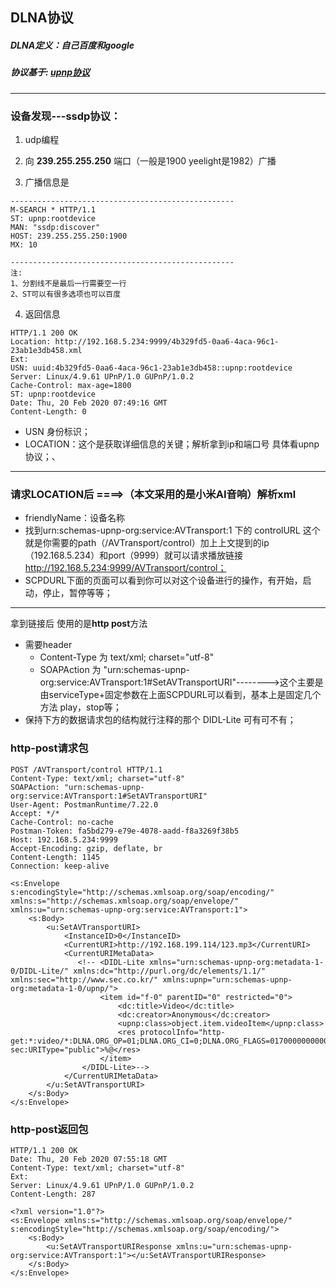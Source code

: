 ## DLNA协议

##### DLNA定义：自己百度和google

##### 协议基于: [upnp协议](../pdf/UPnP-arch-DeviceArchitecture-v2.0-20150220.pdf)

---

### 设备发现---ssdp协议：

1. udp编程

2. 向 **239.255.255.250**  端口（一般是1900 yeelight是1982）广播

3. 广播信息是
```http
--------------------------------------------------
M-SEARCH * HTTP/1.1
ST: upnp:rootdevice
MAN: "ssdp:discover"
HOST: 239.255.255.250:1900
MX: 10

--------------------------------------------------
注:
1、分割线不是最后一行需要空一行
2、ST可以有很多选项也可以百度
```

4. 返回信息
```http
HTTP/1.1 200 OK
Location: http://192.168.5.234:9999/4b329fd5-0aa6-4aca-96c1-23ab1e3db458.xml
Ext:
USN: uuid:4b329fd5-0aa6-4aca-96c1-23ab1e3db458::upnp:rootdevice
Server: Linux/4.9.61 UPnP/1.0 GUPnP/1.0.2
Cache-Control: max-age=1800
ST: upnp:rootdevice
Date: Thu, 20 Feb 2020 07:49:16 GMT
Content-Length: 0

```

* USN 身份标识；
* LOCATION：这个是获取详细信息的关键；解析拿到ip和端口号 具体看upnp协议；、

----

### 请求LOCATION后    ====>（本文采用的是小米AI音响）解析xml

* friendlyName：设备名称
* 找到urn:schemas-upnp-org:service:AVTransport:1 下的 controlURL 这个就是你需要的path（/AVTransport/control）加上上文提到的ip（192.168.5.234）和port（9999）就可以请求播放链接 http://192.168.5.234:9999/AVTransport/control；
* SCPDURL下面的页面可以看到你可以对这个设备进行的操作，有开始，启动，停止，暂停等等；

---

拿到链接后 使用的是**http post**方法

* 需要header 
  * Content-Type 为 text/xml; charset="utf-8"
  * SOAPAction 为 "urn:schemas-upnp-org:service:AVTransport:1#SetAVTransportURI"-------->这个主要是由serviceType+固定参数在上面SCPDURL可以看到，基本上是固定几个方法 play，stop等；
* 保持下方的数据请求包的结构就行注释的那个 DIDL-Lite 可有可不有；

### http-post请求包

```http
POST /AVTransport/control HTTP/1.1
Content-Type: text/xml; charset="utf-8"
SOAPAction: "urn:schemas-upnp-org:service:AVTransport:1#SetAVTransportURI"
User-Agent: PostmanRuntime/7.22.0
Accept: */*
Cache-Control: no-cache
Postman-Token: fa5bd279-e79e-4078-aadd-f8a3269f38b5
Host: 192.168.5.234:9999
Accept-Encoding: gzip, deflate, br
Content-Length: 1145
Connection: keep-alive

<s:Envelope s:encodingStyle="http://schemas.xmlsoap.org/soap/encoding/" xmlns:s="http://schemas.xmlsoap.org/soap/envelope/" xmlns:u="urn:schemas-upnp-org:service:AVTransport:1">
    <s:Body>
        <u:SetAVTransportURI>
            <InstanceID>0</InstanceID>
            <CurrentURI>http://192.168.199.114/123.mp3</CurrentURI>
            <CurrentURIMetaData>
               <!-- <DIDL-Lite xmlns="urn:schemas-upnp-org:metadata-1-0/DIDL-Lite/" xmlns:dc="http://purl.org/dc/elements/1.1/" 
xmlns:sec="http://www.sec.co.kr/" xmlns:upnp="urn:schemas-upnp-org:metadata-1-0/upnp/">
                    <item id="f-0" parentID="0" restricted="0">
                        <dc:title>Video</dc:title>
                        <dc:creator>Anonymous</dc:creator>
                        <upnp:class>object.item.videoItem</upnp:class>
                        <res protocolInfo="http-get:*:video/*:DLNA.ORG_OP=01;DLNA.ORG_CI=0;DLNA.ORG_FLAGS=01700000000000000000000000000000" sec:URIType="public">%@</res>
                    </item>
                </DIDL-Lite>-->
            </CurrentURIMetaData>
        </u:SetAVTransportURI>
    </s:Body>
</s:Envelope>
```
### http-post返回包

```http
HTTP/1.1 200 OK
Date: Thu, 20 Feb 2020 07:55:18 GMT
Content-Type: text/xml; charset="utf-8"
Ext:
Server: Linux/4.9.61 UPnP/1.0 GUPnP/1.0.2
Content-Length: 287

<?xml version="1.0"?>
<s:Envelope xmlns:s="http://schemas.xmlsoap.org/soap/envelope/" s:encodingStyle="http://schemas.xmlsoap.org/soap/encoding/">
    <s:Body>
        <u:SetAVTransportURIResponse xmlns:u="urn:schemas-upnp-org:service:AVTransport:1"></u:SetAVTransportURIResponse>
    </s:Body>
</s:Envelope>
```

